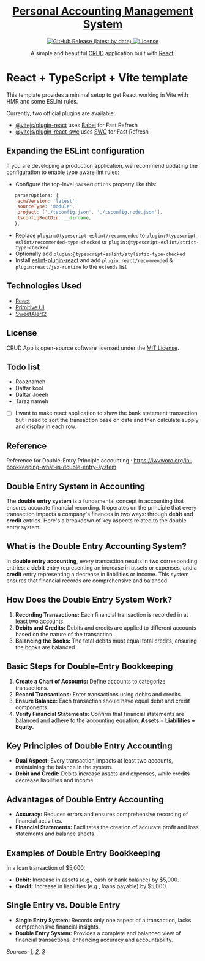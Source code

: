 <h1 align="center">
  <a href="https://github.com/AJ-7885/accounting">
    Personal Accounting Management System
  </a>
</h1>

<p align="center">
  <a href="https://github.com/AJ-7885/accountingp/releases">
    <img src="https://img.shields.io/github/v/release/github.com/AJ-7885" alt="GitHub Release (latest by date)" />
  </a>
  <a href="https://github.com/AJ-7885/accounting/blob/main/LICENSE.txt">
    <img src="https://img.shields.io/github/license/github.com/AJ-7885" alt="License" />
  </a>
</p>

<p align="center">
  A simple and beautiful <a href="https://www.codecademy.com/articles/what-is-crud">CRUD</a> application built with <a href="https://reactjs.org">React</a>.
</p>

# React + TypeScript + Vite template

This template provides a minimal setup to get React working in Vite with HMR and some ESLint rules.

Currently, two official plugins are available:

- [@vitejs/plugin-react](https://github.com/vitejs/vite-plugin-react/blob/main/packages/plugin-react/README.md) uses [Babel](https://babeljs.io/) for Fast Refresh
- [@vitejs/plugin-react-swc](https://github.com/vitejs/vite-plugin-react-swc) uses [SWC](https://swc.rs/) for Fast Refresh

## Expanding the ESLint configuration

If you are developing a production application, we recommend updating the configuration to enable type aware lint rules:

- Configure the top-level `parserOptions` property like this:

```js
   parserOptions: {
    ecmaVersion: 'latest',
    sourceType: 'module',
    project: ['./tsconfig.json', './tsconfig.node.json'],
    tsconfigRootDir: __dirname,
   },
```

- Replace `plugin:@typescript-eslint/recommended` to `plugin:@typescript-eslint/recommended-type-checked` or `plugin:@typescript-eslint/strict-type-checked`
- Optionally add `plugin:@typescript-eslint/stylistic-type-checked`
- Install [eslint-plugin-react](https://github.com/jsx-eslint/eslint-plugin-react) and add `plugin:react/recommended` & `plugin:react/jsx-runtime` to the `extends` list

## Technologies Used

- [React](http://reactjs.org)
- [Primitive UI](https://taniarascia.github.io/primitive)
- [SweetAlert2](https://sweetalert2.github.io)

## License

CRUD App is open-source software licensed under the [MIT License](https://github.com/SafdarJamal/crud-app/blob/master/LICENSE).

## Todo list

- Rooznameh
- Daftar kool
- Daftar Joeeh
- Taraz nameh
- [ ] I want to make react application to show the bank statement transaction but I need to sort the transaction base on date and then calculate supply and display in each row.

## Reference

 Reference for Double-Entry Principle accounting : <https://lwvworc.org/in-bookkeeping-what-is-double-entry-system>

## Double Entry System in Accounting

The **double entry system** is a fundamental concept in accounting that ensures accurate financial recording. It operates on the principle that every transaction impacts a company's finances in two ways: through **debit** and **credit** entries. Here's a breakdown of key aspects related to the double entry system:

## What is the Double Entry Accounting System?

In **double entry accounting**, every transaction results in two corresponding entries: a **debit** entry representing an increase in assets or expenses, and a **credit** entry representing a decrease in liabilities or income. This system ensures that financial records are comprehensive and balanced.

## How Does the Double Entry System Work?

1. **Recording Transactions:** Each financial transaction is recorded in at least two accounts.
2. **Debits and Credits:** Debits and credits are applied to different accounts based on the nature of the transaction.
3. **Balancing the Books:** The total debits must equal total credits, ensuring the books are balanced.

## Basic Steps for Double-Entry Bookkeeping

1. **Create a Chart of Accounts:** Define accounts to categorize transactions.
2. **Record Transactions:** Enter transactions using debits and credits.
3. **Ensure Balance:** Each transaction should have equal debit and credit components.
4. **Verify Financial Statements:** Confirm that financial statements are balanced and adhere to the accounting equation: **Assets = Liabilities + Equity**.

## Key Principles of Double Entry Accounting

- **Dual Aspect:** Every transaction impacts at least two accounts, maintaining the balance in the system.
- **Debit and Credit:** Debits increase assets and expenses, while credits decrease liabilities and income.

## Advantages of Double Entry Accounting

- **Accuracy:** Reduces errors and ensures comprehensive recording of financial activities.
- **Financial Statements:** Facilitates the creation of accurate profit and loss statements and balance sheets.

## Examples of Double Entry Bookkeeping

In a loan transaction of $5,000:

- **Debit:** Increase in assets (e.g., cash or bank balance) by $5,000.
- **Credit:** Increase in liabilities (e.g., loans payable) by $5,000.

## Single Entry vs. Double Entry

- **Single Entry System:** Records only one aspect of a transaction, lacks comprehensive financial insights.
- **Double Entry System:** Provides a complete and balanced view of financial transactions, enhancing accuracy and accountability.

*Sources: [1](URL1), [2](URL2), [3](URL3)*
